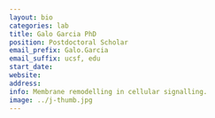 ```yaml
---
layout: bio
categories: lab
title: Galo Garcia PhD
position: Postdoctoral Scholar
email_prefix: Galo.Garcia
email_suffix: ucsf, edu
start_date:
website:
address:
info: Membrane remodelling in cellular signalling.
image: ../j-thumb.jpg
---
```

